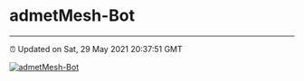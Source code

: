 # admetMesh-Bot
---
⏰ Updated on Sat, 29 May 2021 20:37:51 GMT

[![admetMesh-Bot](https://github.com/kotori-y/admetMesh-bot/actions/workflows/main.yml/badge.svg)](https://github.com/kotori-y/admetMesh-bot/actions/workflows/main.yml)
